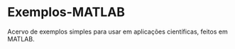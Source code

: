 # Exemplos-MATLAB
Acervo de exemplos simples para usar em aplicações científicas, feitos em MATLAB.
